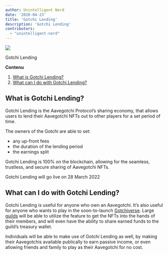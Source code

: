```yaml
---
author: Unintelligent Nerd
date: '2020-04-23'
title: 'Gotchi Lending'
description: 'Gotchi Lending'
contributors:
  - "unintelligent-nerd"
---
```


<div class="headerImageContainer">
<img class="headerImage" src="/gotchi-lending/gotchi-lending.png">
<p class="headerImageText">Gotchi Lending</p>
</div>

<div class="contentsBox">

**Contenu**

<ol>
<li><a href=#what-is-gotchi-lending->What is Gotchi Lending?</a></li>
<li><a href=#what-can-i-do-with-gotchi-lending->What can I do with Gotchi Lending?</a></li>
</ol>

</div>

## What is Gotchi Lending?

Gotchi Lending is the Aavegotchi Protocol’s sharing economy, that allows users to lend their Aavegotchi NFTs out to other players for a set period of time.

The owners of the Gotchi are able to set:
* any up-front fees
* the duration of the lending period
* the earnings split

Gotchi Lending is 100% on the blockchain, allowing for the seamless, trustless, and secure sharing of Aavegotchi NFTs.

Gotchi Lending will go live on 28 March 2022

## What can I do with Gotchi Lending?

Gotchi Lending is useful for anyone who own an Aavegotchi. It’s also useful for anyone who wants to play in the soon-to-launch [Gotchiverse](/gotchiverse). Large [guilds](/guild) will be able to utilize the feature to get the NFTs into the hands of their members, and will even have the ability to share earned funds to the guild’s treasury wallet.

Individuals will be able to make use of Gotchi Lending as well, by making their Aavegotchis available publically to earn passive income, or even allowing friends and family to play as their Aavegotchi for no cost.